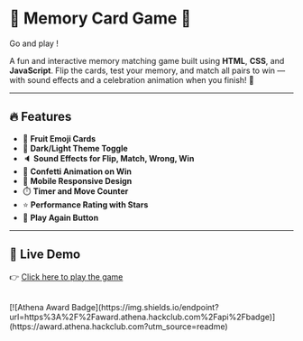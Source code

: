 # 🧠 Memory Card Game 🎴

Go and play !

A fun and interactive memory matching game built using **HTML**, **CSS**, and **JavaScript**. Flip the cards, test your memory, and match all pairs to win — with sound effects and a celebration animation when you finish! 🎉

---

## 🔥 Features

- 🍒 **Fruit Emoji Cards**
- 🌙 **Dark/Light Theme Toggle**
- 🔈 **Sound Effects for Flip, Match, Wrong, Win**
- 🎊 **Confetti Animation on Win**
- 📱 **Mobile Responsive Design**
- ⏱️ **Timer and Move Counter**
- ⭐ **Performance Rating with Stars**
- 🔁 **Play Again Button**

---

## 🚀 Live Demo

👉 [Click here to play the game](https://madiha-mubeen.github.io/memory-card-game/)

 <br>
 [![Athena Award Badge](https://img.shields.io/endpoint?url=https%3A%2F%2Faward.athena.hackclub.com%2Fapi%2Fbadge)](https://award.athena.hackclub.com?utm_source=readme)
